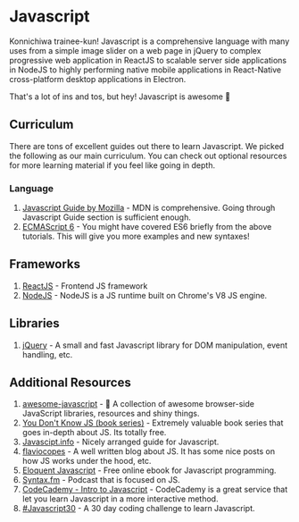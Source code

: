 # Javascript

Konnichiwa trainee-kun! Javascript is a comprehensive language with many uses from a simple image slider on a web page in jQuery to complex progressive web application in ReactJS to scalable server side applications in NodeJS to highly performing native mobile applications in React-Native cross-platform desktop applications in Electron.

That's a lot of ins and tos, but hey! Javascript is awesome 🚀

## Curriculum

There are tons of excellent guides out there to learn Javascript. We picked the following as our main curriculum. You can check out optional resources for more learning material if you feel like going in depth.

### Language

1. [Javascript Guide by Mozilla](https://developer.mozilla.org/en-US/docs/Web/JavaScript/Guide/Introduction) - MDN is comprehensive. Going through Javascript Guide section is sufficient enough.
2. [ECMAScript 6](https://github.com/lukehoban/es6features) - You might have covered ES6 briefly from the above tutorials. This will give you more examples and new syntaxes!

## Frameworks

1. [ReactJS](https://gitlab.com/fidenzacademy/knowledge-base-internal/blob/master/Resources/Web/Javascript/REACTJS.md) - Frontend JS framework
2. [NodeJS](https://gitlab.com/fidenzacademy/knowledge-base-internal/blob/master/Resources/Web/Javascript/NODEJS.md) - NodeJS is a JS runtime built on Chrome's V8 JS engine.

## Libraries

1. [jQuery](https://jquery.com/) - A small and fast Javascript library for DOM manipulation, event handling, etc.

## Additional Resources

1. [awesome-javascript](https://github.com/sorrycc/awesome-javascript) - 🐢 A collection of awesome browser-side JavaScript libraries, resources and shiny things.
2. [You Don't Know JS (book series)](https://github.com/getify/You-Dont-Know-JS) - Extremely valuable book series that goes in-depth about JS. Its totally free.
3. [Javascipt.info](https://javascript.info/) - Nicely arranged guide for Javascript.
4. [flaviocopes](https://flaviocopes.com/) - A well written blog about JS. It has some nice posts on how JS works under the hood, etc.
5. [Eloquent Javascript](https://eloquentjavascript.net/) - Free online ebook for Javascript programming.
6. [Syntax.fm](https://syntax.fm/) - Podcast that is focused on JS.
7. [CodeCademy - Intro to Javascript](https://www.codecademy.com/learn/introduction-to-javascript) - CodeCademy is a great service that let you learn Javascript in a more interactive method.
8. [#Javascript30](https://javascript30.com/) - A 30 day coding challenge to learn Javascript.